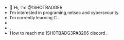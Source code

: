 - 👋 Hi, I’m @1SHOTBADGER
-  I’m interested in programing,netsec and cybersecurity.
- I’m currently learning C .
- 
- .
-  How to reach me 1SH0TBADG3R#8266 discord .

<!---
1SHOTBADGER/1SHOTBADGER is a ✨ special ✨ repository because its `README.md` (this file) appears on your GitHub profile.
You can click the Preview link to take a look at your changes.
--->

